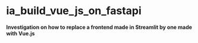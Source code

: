 # ia_build_vue_js_on_fastapi


**Investigation  on how to replace a frontend made in Streamlit by one made with Vue.js**








